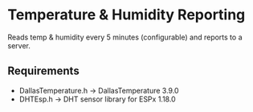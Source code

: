 # Temperature & Humidity Reporting

Reads temp & humidity every 5 minutes (configurable) and reports to a server.

## Requirements

- DallasTemperature.h -> DallasTemperature 3.9.0
- DHTEsp.h -> DHT sensor library for ESPx 1.18.0
